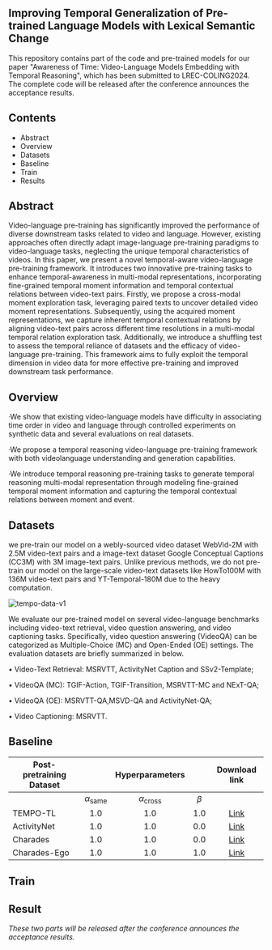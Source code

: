 ## Improving Temporal Generalization of Pre-trained Language Models with Lexical Semantic Change

This repository contains part of the code and pre-trained models for our paper "Awareness of Time: Video-Language Models Embedding with Temporal Reasoning", which has been submitted to LREC-COLING2024. The complete code will be released after the conference announces the acceptance results.

## Contents
- Abstract
- Overview
- Datasets
- Baseline
- Train
- Results

## Abstract
Video-language pre-training has significantly improved the performance of diverse downstream tasks related to video and language. However, existing approaches often directly adapt image-language pre-training paradigms to video-language tasks, neglecting the unique temporal characteristics of videos. In this paper, we present a novel temporal-aware video-language pre-training framework. It introduces two innovative pre-training tasks to enhance temporal-awareness in multi-modal representations, incorporating fine-grained temporal moment information and temporal contextual relations between video-text pairs. Firstly, we propose a cross-modal moment exploration task, leveraging paired texts to uncover detailed video moment representations. Subsequently, using the acquired moment representations, we capture inherent temporal contextual relations by aligning video-text pairs across different time resolutions in a multi-modal temporal relation exploration task. Additionally, we introduce a shuffling test to assess the temporal reliance of datasets and the efficacy of video-language pre-training. This framework aims to fully exploit the temporal dimension in video data for more effective pre-training and improved downstream task performance.

## Overview

·We show that existing video-language models have difficulty in associating time order in video and language through controlled experiments on synthetic data and several evaluations on real datasets.

·We propose a temporal reasoning video-language pre-training framework with both videolanguage understanding and generation capabilities.

·We introduce temporal reasoning pre-training tasks to generate temporal reasoning multi-modal representation through modeling fine-grained temporal moment information and capturing the temporal contextual relations between moment and event.


## Datasets

we pre-train our model on a webly-sourced video dataset WebVid-2M with 2.5M video-text pairs and a image-text dataset Google Conceptual Captions (CC3M) with 3M image-text pairs. Unlike previous methods, we do not pre-train our model on the large-scale video-text datasets like HowTo100M with 136M video-text pairs and YT-Temporal-180M due to the heavy computation.

![tempo-data-v1](https://github.com/kaamava/Research-and-Application-of-Temporal-Reasoning/assets/106901273/1bff9281-7ea3-4896-aadf-72dbfa49d396)


We evaluate our pre-trained model on several video-language benchmarks including video-text retrieval, video question answering, and video captioning tasks. Specifically, video question answering (VideoQA) can be categorized as Multiple-Choice (MC) and Open-Ended (OE) settings. The evaluation datasets are briefly summarized in below. 

• Video-Text Retrieval: MSRVTT, ActivityNet Caption and SSv2-Template;

• VideoQA (MC): TGIF-Action, TGIF-Transition, MSRVTT-MC and NExT-QA;

• VideoQA (OE): MSRVTT-QA,MSVD-QA and ActivityNet-QA;

• Video Captioning: MSRVTT.
## Baseline


| **Post-pretraining Dataset** 	|                        	|   **Hyperparameters**   	|         	| **Download link** 	|
|------------------------------	|:----------------------:	|:-----------------------:	|:-------:	|:-----------------:	|
|                              	| $\alpha_{\text{same}}$ 	| $\alpha_{\text{cross}}$ 	| $\beta$ 	|                   	|
| TEMPO-TL                     	|           1.0          	|           1.0           	|   1.0   	|        [Link](https://isis-data.science.uva.nl/testoftime/checkpoints/tempo-hparams_1.0_1.0_1.0-epoch=27-step=8288.ckpt)       	|
| ActivityNet                  	|           1.0          	|           1.0           	|   0.0   	|        [Link](https://isis-data.science.uva.nl/testoftime/checkpoints/activitynet-hparams_1.0_1.0_0.0-epoch%3D9-step%3D7450.ckpt)       	|
| Charades                     	|           1.0          	|           1.0           	|   0.0   	|        [Link](https://isis-data.science.uva.nl/testoftime/checkpoints/charades-hparams_1.0_1.0_0.0-epoch%3D3-step%3D3120.ckpt)       	|
| Charades-Ego                 	|           1.0          	|           1.0           	|   1.0   	|        [Link](https://isis-data.science.uva.nl/testoftime/checkpoints/charadesego-hparams_1.0_1.0_1.0-epoch%3D2-step%3D3639.ckpt)       	|

## Train
## Result
*These two parts will be released after the conference announces the acceptance results.*


